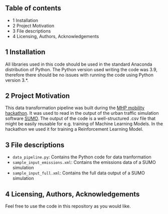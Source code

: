 ## Table of contents
- 1 Installation
- 2 Project Motivation
- 3 File descriptions
- 4 Licensing, Authors, Acknowledgements

## 1 Installation
All libraries used in this code should be used in the standard Anaconda distribution of Python.
The Python version used writing the code was 3.9, therefore there should be no issues with running the code
using Python version 3.*.

## 2 Project Motivation
This data transformation pipeline was built during the [MHP mobility hackathon](https://www.mhp.com/de/mobility-hack-2022).
It was used to read in the output of the urban traffic simulation software [SUMO](https://www.eclipse.org/sumo/). The output of the code is a well-structured .csv file
that might be easily reusable for e.g. training of Machine Learning Models. In the hackathon we used it for training a
Reinforcement Learning Model.

## 3 File descriptions

- `data_pipeline.py`: Contains the Python code for data tranformation
- `sample_input_emissions.xml`: Contains the emissions data of a SUMO simulation
- `sample_input_full.xml`: Contains the full data output of a SUMO simulation

## 4 Licensing, Authors, Acknowledgements
Feel free to use the code in this repository as you would like.

